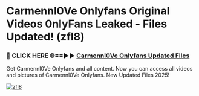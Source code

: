 # Carmennl0Ve Onlyfans Original Videos 0nlyFans Leaked - Files Updated! (zfl8)

<h3>🔴 CLICK HERE 🌐==►► <a href="https://tinyurl.com/2m67pmp6" rel="nofollow">Carmennl0Ve Onlyfans Updated Files</a></h3>

Get Carmennl0Ve Onlyfans and all content. Now you can access all videos and pictures of Carmennl0Ve Onlyfans. New Updated Files 2025!

[![zfl8](https://i.imgur.com/H4QAA4z.gif)](https://tinyurl.com/2m67pmp6)